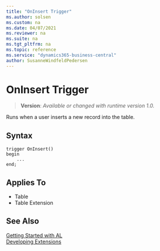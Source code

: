 ```yaml
---
title: "OnInsert Trigger"
ms.author: solsen
ms.custom: na
ms.date: 04/07/2021
ms.reviewer: na
ms.suite: na
ms.tgt_pltfrm: na
ms.topic: reference
ms.service: "dynamics365-business-central"
author: SusanneWindfeldPedersen
---
```

[//]: # (START>DO_NOT_EDIT)
[//]: # (IMPORTANT:Do not edit any of the content between here and the END>DO_NOT_EDIT.)
[//]: # (Any modifications should be made in the .xml files in the ModernDev repo.)

# OnInsert Trigger
> **Version**: _Available or changed with runtime version 1.0._

Runs when a user inserts a new record into the table.

## Syntax
```
trigger OnInsert()
begin
    ...
end;
```



## Applies To
- Table
- Table Extension


[//]: # (IMPORTANT: END>DO_NOT_EDIT)
## See Also  
[Getting Started with AL](../devenv-get-started.md)  
[Developing Extensions](../devenv-dev-overview.md)  